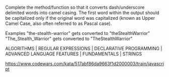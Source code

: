 Complete the method/function so that it converts dash/underscore delimited words into camel casing. The first word within the output should be capitalized only if the original word was capitalized (known as Upper Camel Case, also often referred to as Pascal case).

Examples
"the-stealth-warrior" gets converted to "theStealthWarrior"
"The_Stealth_Warrior" gets converted to "TheStealthWarrior"

ALGORITHMS | REGULAR EXPRESSIONS | DECLARATIVE PROGRAMMING | ADVANCED LANGUAGE FEATURES | FUNDAMENTALS | STRINGS

https://www.codewars.com/kata/517abf86da9663f1d2000003/train/javascript